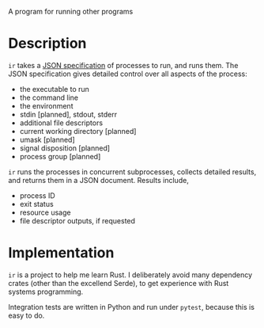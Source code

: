 A program for running other programs


# Description

`ir` takes a [JSON specification](doc/spec.md) of processes to run, and runs
them.  The JSON specification gives detailed control over all aspects of the
process:

- the executable to run
- the command line
- the environment
- stdin [planned], stdout, stderr
- additional file descriptors
- current working directory [planned]
- umask [planned]
- signal disposition [planned]
- process group [planned]

`ir` runs the processes in concurrent subprocesses, collects detailed results,
and returns them in a JSON document.  Results include,

- process ID
- exit status
- resource usage
- file descriptor outputs, if requested


# Implementation

`ir` is a project to help me learn Rust.  I deliberately avoid many dependency
crates (other than the excellend Serde), to get experience with Rust systems
programming.

Integration tests are written in Python and run under `pytest`, because this is
easy to do.


